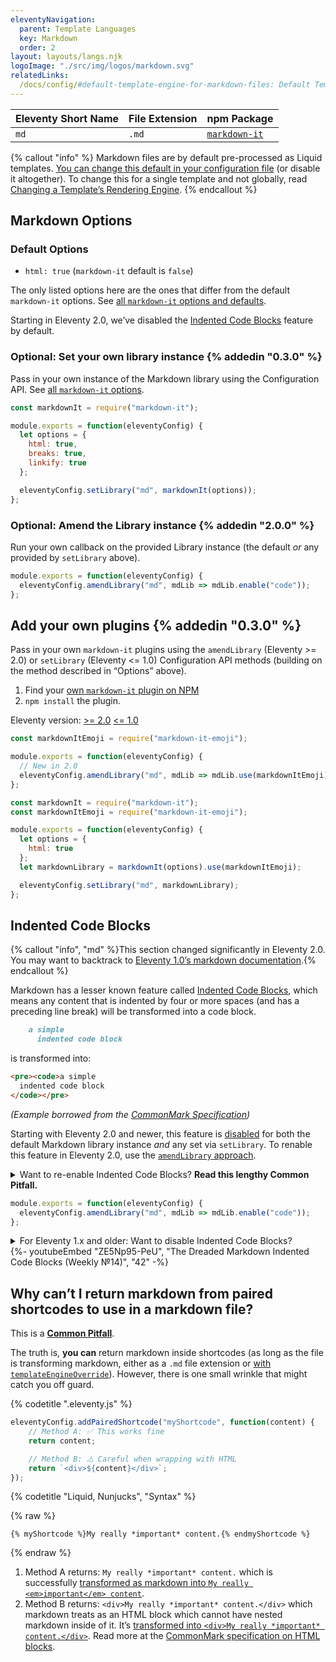 ```yaml
---
eleventyNavigation:
  parent: Template Languages
  key: Markdown
  order: 2
layout: layouts/langs.njk
logoImage: "./src/img/logos/markdown.svg"
relatedLinks:
  /docs/config/#default-template-engine-for-markdown-files: Default Template Engine for Markdown Files
---
```

| Eleventy Short Name | File Extension | npm Package                                                |
| ------------------- | -------------- | ---------------------------------------------------------- |
| `md`                | `.md`          | [`markdown-it`](https://www.npmjs.com/package/markdown-it) |

{% callout "info" %}
Markdown files are by default pre-processed as Liquid templates. <a href="/docs/config/#default-template-engine-for-markdown-files">You can change this default in your configuration file</a> (or disable it altogether). To change this for a single template and not globally, read <a href="/docs/languages/">Changing a Template’s Rendering Engine</a>.
{% endcallout %}

## Markdown Options

### Default Options

* `html: true` (`markdown-it` default is `false`)

The only listed options here are the ones that differ from the default `markdown-it` options. See [all `markdown-it` options and defaults](https://github.com/markdown-it/markdown-it#init-with-presets-and-options).

Starting in Eleventy 2.0, we’ve disabled the [Indented Code Blocks](#indented-code-blocks) feature by default.

### Optional: Set your own library instance {% addedin "0.3.0" %}

Pass in your own instance of the Markdown library using the Configuration API. See [all `markdown-it` options](https://github.com/markdown-it/markdown-it#init-with-presets-and-options).

```js
const markdownIt = require("markdown-it");

module.exports = function(eleventyConfig) {
  let options = {
    html: true,
    breaks: true,
    linkify: true
  };

  eleventyConfig.setLibrary("md", markdownIt(options));
};
```

### Optional: Amend the Library instance {% addedin "2.0.0" %}

Run your own callback on the provided Library instance (the default _or_ any provided by `setLibrary` above).

```js
module.exports = function(eleventyConfig) {
  eleventyConfig.amendLibrary("md", mdLib => mdLib.enable("code"));
};
```

## Add your own plugins {% addedin "0.3.0" %}

Pass in your own `markdown-it` plugins using the `amendLibrary` (Eleventy &gt;= 2.0) or `setLibrary` (Eleventy &lt;= 1.0) Configuration API methods (building on the method described in “Options” above).

1. Find your [own `markdown-it` plugin on NPM](https://www.npmjs.com/search?q=keywords:markdown-it-plugin)
2. `npm install` the plugin.

<is-land on:visible import="/js/seven-minute-tabs.js">
<seven-minute-tabs>
  <div role="tablist" aria-label="Choose a template language">
    Eleventy version:
    <a href="#plugins-two" role="tab">&gt;= 2.0</a>
    <a href="#plugins-one" role="tab">&lt;= 1.0</a>
  </div>
  <div id="plugins-two" role="tabpanel">

```js
const markdownItEmoji = require("markdown-it-emoji");

module.exports = function(eleventyConfig) {
  // New in 2.0
  eleventyConfig.amendLibrary("md", mdLib => mdLib.use(markdownItEmoji));
};
```

  </div>
  <div id="plugins-one" role="tabpanel">

```js
const markdownIt = require("markdown-it");
const markdownItEmoji = require("markdown-it-emoji");

module.exports = function(eleventyConfig) {
  let options = {
    html: true
  };
  let markdownLibrary = markdownIt(options).use(markdownItEmoji);

  eleventyConfig.setLibrary("md", markdownLibrary);
};
```

  </div>
</seven-minute-tabs>
</is-land>

## Indented Code Blocks

{% callout "info", "md" %}This section changed significantly in Eleventy 2.0. You may want to backtrack to [Eleventy 1.0’s markdown documentation](https://v1-0-1.11ty.dev/docs/languages/markdown/).{% endcallout %}

Markdown has a lesser known feature called [Indented Code Blocks](https://spec.commonmark.org/0.28/#indented-code-blocks), which means any content that is indented by four or more spaces (and has a preceding line break) will be transformed into a code block.

```markdown
    a simple
      indented code block
```

is transformed into:

```html
<pre><code>a simple
  indented code block
</code></pre>
```

_(Example borrowed from the [CommonMark Specification](https://spec.commonmark.org/0.28/#indented-code-blocks))_

Starting with Eleventy 2.0 and newer, this feature is [disabled](https://github.com/11ty/eleventy/issues/2438) for both the default Markdown library instance _and_ any set via `setLibrary`. To renable this feature in Eleventy 2.0, use the [`amendLibrary` approach](#optional-amend-the-library-instance).

<details>
  <summary>Want to re-enable Indented Code Blocks? <strong>Read this lengthy Common Pitfall.</strong></summary>

### There are extra `<pre>` and `<code>` in my output

<div class="elv-callout elv-callout-warn">This is a <a href="/docs/pitfalls/"><strong>Common Pitfall</strong></a>.</div>

When using [Indented Code Blocks](#indented-code-blocks), any content that follows this four (or more) space indent may be subject to transformation. If you pre-process your markdown using Nunjucks or Liquid or another templating engine, that means the content retrieved from an `include` or a shortcode may also fit this formatting. Careful when you include extra whitespace in your includes or shortcodes!

{% codetitle ".eleventy.js" %}

```js
// 🛑 Bad, don’t do this
eleventyConfig.addShortcode("badShortcode", function() {
    return `
    This is a code block in a markdown file!
`;
});
```

{% codetitle ".eleventy.js" %}

```js
// ✅ This will return expected output
eleventyConfig.addShortcode("goodShortcode", function() {
    return `
This will not be a code block in a markdown file.
`;
});
```

If you still wish to indent your template literals, you can use [outdent](https://www.npmjs.com/package/outdent) to strip each line of indentation before handing it off to the renderer.

```js
// ✅ This is also acceptable
eleventyConfig.addShortcode("alsoGoodShortcode", function() {
    return outdent`
    This will not be a code block in a markdown file.
`;
});
```

</details>

```js
module.exports = function(eleventyConfig) {
  eleventyConfig.amendLibrary("md", mdLib => mdLib.enable("code"));
};
```

<details>
  <summary>For Eleventy 1.x and older: Want to disable Indented Code Blocks?</summary>

```js
const markdownIt = require("markdown-it");

module.exports = function(eleventyConfig) {
  let options = {
    // … truncated for brevity
  };

  eleventyConfig.setLibrary("md", markdownIt(options).disable("code"));
};
```

</details>

<div class="youtube-related">
  {%- youtubeEmbed "ZE5Np95-PeU", "The Dreaded Markdown Indented Code Blocks (Weekly №14)", "42" -%}
</div>


## Why can’t I return markdown from paired shortcodes to use in a markdown file?

<div class="elv-callout elv-callout-warn">This is a <a href="/docs/pitfalls/"><strong>Common Pitfall</strong></a>.</div>

The truth is, **you can** return markdown inside shortcodes (as long as the file is transforming markdown, either as a `.md` file extension or [with `templateEngineOverride`](/docs/languages/#overriding-the-template-language)). However, there is one small wrinkle that might catch you off guard.

{% codetitle ".eleventy.js" %}

```js
eleventyConfig.addPairedShortcode("myShortcode", function(content) {
    // Method A: ✅ This works fine
    return content;

    // Method B: ⚠️ Careful when wrapping with HTML
    return `<div>${content}</div>`;
});
```

{% codetitle "Liquid, Nunjucks", "Syntax" %}

{% raw %}
```
{% myShortcode %}My really *important* content.{% endmyShortcode %}
```
{% endraw %}

1. Method A returns: `My really *important* content.` which is successfully [transformed as markdown into `My really <em>important</em> content`](https://spec.commonmark.org/dingus/?text=My%20really%20*important*%20content.).
1. Method B returns: `<div>My really *important* content.</div>` which markdown treats as an HTML block which cannot have nested markdown inside of it. It’s [transformed into `<div>My really *important* content.</div>`](https://spec.commonmark.org/dingus/?text=%3Cdiv%3EMy%20really%20*important*%20content.%3C%2Fdiv%3E). Read more at the [CommonMark specification on HTML blocks](https://spec.commonmark.org/0.28/#html-blocks).
